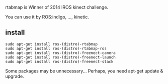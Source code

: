 rtabmap is Winner of 2014 IROS kinect challenge. 

You can use it by ROS:indigo, ..., kinetic. 

## install
```
sudo apt-get install ros-(distro)-rtabmap
sudo apt-get install ros-(distro)-rtabmap-ros
sudo apt-get install ros-(distro)-freenect-camera
sudo apt-get install ros-(distro)-freenect-launch
sudo apt-get install ros-(distro)-freenect-stack
```

Some packages may be unnecessary...
Perhaps, you need apt-get update & upgrade. 
